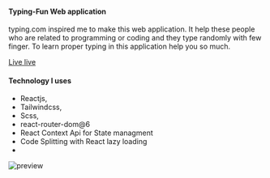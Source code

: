 #### Typing-Fun Web application



typing.com inspired me to make this web application. It help these people who are related to programming or coding and they type randomly with few finger. To learn proper typing in this application help you so much.

[Live live](https://rsl-typing-fun.netlify.app)



#### Technology I uses

- Reactjs,
- Tailwindcss,
- Scss,
- react-router-dom@6
- React Context Api for State managment
- Code Splitting with React lazy loading
- 

![preview](typing-app/thumbs/2022-03-10_184522.png)